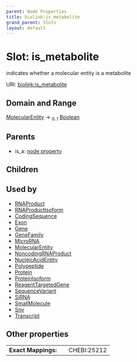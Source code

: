 ```yaml
---
parent: Node Properties
title: biolink:is_metabolite
grand_parent: Slots
layout: default
---
```


# Slot: is_metabolite


indicates whether a molecular entity is a metabolite

URI: [biolink:is_metabolite](https://w3id.org/biolink/vocab/is_metabolite)

## Domain and Range

[MolecularEntity](MolecularEntity.md) ->  <sub>0..1</sub> [Boolean](types/Boolean.md)

## Parents

 *  is_a: [node property](node_property.md)

## Children


## Used by

 * [RNAProduct](RNAProduct.md)
 * [RNAProductIsoform](RNAProductIsoform.md)
 * [CodingSequence](CodingSequence.md)
 * [Exon](Exon.md)
 * [Gene](Gene.md)
 * [GeneFamily](GeneFamily.md)
 * [MicroRNA](MicroRNA.md)
 * [MolecularEntity](MolecularEntity.md)
 * [NoncodingRNAProduct](NoncodingRNAProduct.md)
 * [NucleicAcidEntity](NucleicAcidEntity.md)
 * [Polypeptide](Polypeptide.md)
 * [Protein](Protein.md)
 * [ProteinIsoform](ProteinIsoform.md)
 * [ReagentTargetedGene](ReagentTargetedGene.md)
 * [SequenceVariant](SequenceVariant.md)
 * [SiRNA](SiRNA.md)
 * [SmallMolecule](SmallMolecule.md)
 * [Snv](Snv.md)
 * [Transcript](Transcript.md)

## Other properties

|  |  |  |
| --- | --- | --- |
| **Exact Mappings:** | | CHEBI:25212 |


